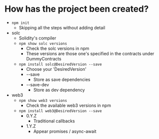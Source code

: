 # How has the project been created?
* `npm init`
    * Skipping all the steps without adding detail
* solc
    * Solidity's compiler
    * `npm show solc versions`
        * Check the solc versions in npm
        * These versions are those one's specified in the contracts under DummyContracts
    * `npm install solc@DesiredVersion --save`
        * Choose your 'DesiredVersion'
        * --save
            * Store as save dependencies
        * --save-dev
            * Store as dev dependency
* web3
    * `npm show web3 versions`
        * Check the available web3 versions in npm
    * `npm install web3@DesiredVersion --save`
        * 0.Y.Z
            * Traditional callbacks
        * 1.Y.Z
            * Appear promises / async-await